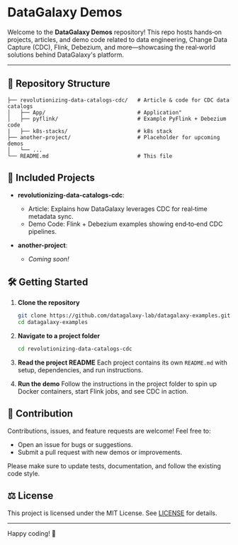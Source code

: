 # DataGalaxy Demos

Welcome to the **DataGalaxy Demos** repository! This repo hosts hands‑on projects, articles, and demo code related to data engineering, Change Data Capture (CDC), Flink, Debezium, and more—showcasing the real‑world solutions behind DataGalaxy's platform.

---

## 📂 Repository Structure

```plaintext
├── revolutionizing-data-catalogs-cdc/   # Article & code for CDC data catalogs
│   ├── App/                             # Application"
│   ├── pyflink/                         # Example PyFlink + Debezium code
|   ├── k8s-stacks/                      # k8s stack 
├── another-project/                     # Placeholder for upcoming demos
│   └── ...
└── README.md                            # This file
```

## 🚀 Included Projects

* **revolutionizing-data-catalogs-cdc**:

  * Article: Explains how DataGalaxy leverages CDC for real‑time metadata sync.
  * Demo Code: Flink + Debezium examples showing end‑to‑end CDC pipelines.

* **another-project**:

  * *Coming soon!*

## 🛠 Getting Started

1. **Clone the repository**

   ```bash
   git clone https://github.com/datagalaxy-lab/datagalaxy-examples.git
   cd datagalaxy-examples
   ```

2. **Navigate to a project folder**

   ```bash
   cd revolutionizing-data-catalogs-cdc
   ```

3. **Read the project README**
   Each project contains its own `README.md` with setup, dependencies, and run instructions.

4. **Run the demo**
   Follow the instructions in the project folder to spin up Docker containers, start Flink jobs, and see CDC in action.

## 📖 Contribution

Contributions, issues, and feature requests are welcome! Feel free to:

* Open an issue for bugs or suggestions.
* Submit a pull request with new demos or improvements.

Please make sure to update tests, documentation, and follow the existing code style.

## ⚖️ License

This project is licensed under the MIT License. See [LICENSE](LICENSE) for details.

---

Happy coding! 🌌
